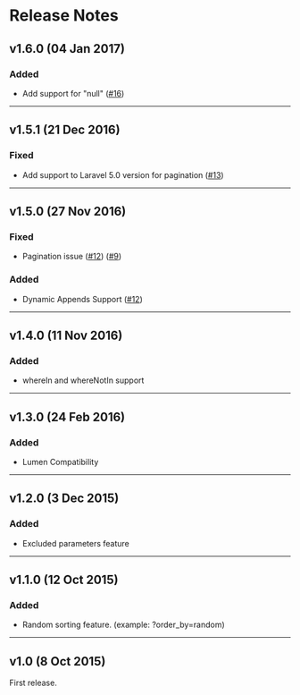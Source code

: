 # Release Notes

## v1.6.0 (04 Jan 2017)

### Added
- Add support for "null"
([#16](https://github.com/selahattinunlu/laravel-api-query-builder/issues/16))

---

## v1.5.1 (21 Dec 2016)

### Fixed
- Add support to Laravel 5.0 version for pagination
([#13](https://github.com/selahattinunlu/laravel-api-query-builder/issues/13))

---

## v1.5.0 (27 Nov 2016)

### Fixed
- Pagination issue 
([#12](https://github.com/selahattinunlu/laravel-api-query-builder/issues/12))
([#9](https://github.com/selahattinunlu/laravel-api-query-builder/issues/9))

### Added
- Dynamic Appends Support
([#12](https://github.com/selahattinunlu/laravel-api-query-builder/issues/12))

---

## v1.4.0 (11 Nov 2016)

### Added
- whereIn and whereNotIn support

---

## v1.3.0 (24 Feb 2016)

### Added
- Lumen Compatibility

---

## v1.2.0 (3 Dec 2015)

### Added
- Excluded parameters feature

---

## v1.1.0 (12 Oct 2015)

### Added
- Random sorting feature. (example: ?order_by=random)

---

## v1.0 (8 Oct 2015)

First release.
